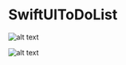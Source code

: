 # SwiftUIToDoList

![alt text](/screenshots/Снимок%20экрана%202021-07-28%20в%2018.20.24.png "скриншот")


![alt text](/screenshots/Снимок%20экрана%202021-07-28%20в%2018.30.10.png "скриншот")

